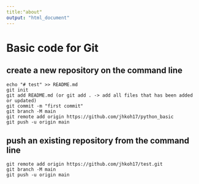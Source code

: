 ```yaml
---
title:"about"
output: "html_document"
---
```

# Basic code for Git

## create a new repository on the command line
```console
echo "# test" >> README.md
git init
git add README.md (or git add . -> add all files that has been added or updated)
git commit -m "first commit"
git branch -M main
git remote add origin https://github.com/jhkoh17/python_basic
git push -u origin main
```
## push an existing repository from the command line
```console
git remote add origin https://github.com/jhkoh17/test.git
git branch -M main
git push -u origin main
```